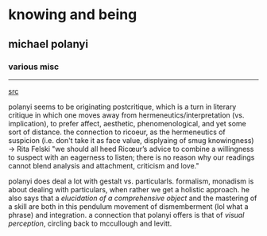 # knowing and being

## michael polanyi

### various misc

---

[src](https://archive.org/details/knowingbeingessa00pola/page/134/mode/2up?view=theater)

polanyi seems to be originating postcritique, which is a turn in literary critique in which one moves away from hermeneutics/interpretation (vs. implication), to prefer affect, aesthetic, phenomenological, and yet some sort of distance. the connection to ricoeur, as the hermeneutics of suspicion (i.e. don't take it as face value, displyaing of smug knowingness) -> Rita Felski  "we should all heed Ricœur’s advice to combine a willingness to suspect with an eagerness to listen; there is no reason why our readings cannot blend analysis and attachment, criticism and love."

polanyi does deal a lot with gestalt vs. particularls. formalism, monadism is about dealing with particulars, when rather we get a holistic approach. he also says that a _elucidation of a comprehensive object_ and the mastering of a skill are both in this pendulum movement of dismemberment (lol what a phrase) and integration. a connection that polanyi offers is that of _visual perception_, circling back to mccullough and levitt.